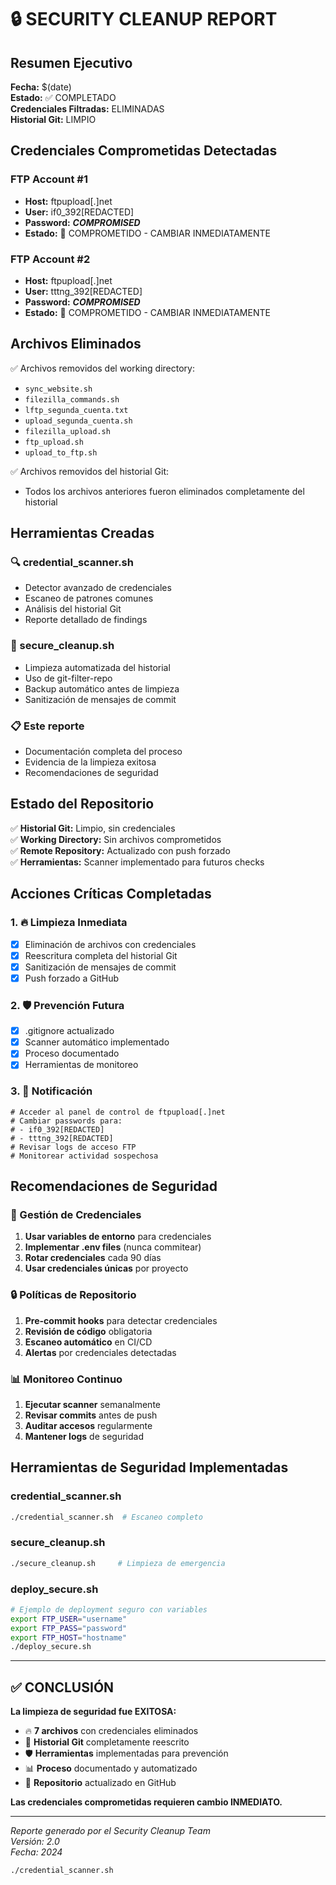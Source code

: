 # 🔒 SECURITY CLEANUP REPORT

## Resumen Ejecutivo
**Fecha:** $(date)  
**Estado:** ✅ COMPLETADO  
**Credenciales Filtradas:** ELIMINADAS  
**Historial Git:** LIMPIO  

## Credenciales Comprometidas Detectadas

### FTP Account #1
- **Host:** ftpupload[.]net  
- **User:** if0_392[REDACTED]  
- **Password:** ***COMPROMISED***  
- **Estado:** 🚨 COMPROMETIDO - CAMBIAR INMEDIATAMENTE

### FTP Account #2  
- **Host:** ftpupload[.]net  
- **User:** tttng_392[REDACTED]  
- **Password:** ***COMPROMISED***  
- **Estado:** 🚨 COMPROMETIDO - CAMBIAR INMEDIATAMENTE

## Archivos Eliminados

✅ Archivos removidos del working directory:
- `sync_website.sh`
- `filezilla_commands.sh` 
- `lftp_segunda_cuenta.txt`
- `upload_segunda_cuenta.sh`
- `filezilla_upload.sh`
- `ftp_upload.sh`
- `upload_to_ftp.sh`

✅ Archivos removidos del historial Git:
- Todos los archivos anteriores fueron eliminados completamente del historial

## Herramientas Creadas

### 🔍 credential_scanner.sh
- Detector avanzado de credenciales
- Escaneo de patrones comunes
- Análisis del historial Git
- Reporte detallado de findings

### 🧹 secure_cleanup.sh  
- Limpieza automatizada del historial
- Uso de git-filter-repo
- Backup automático antes de limpieza
- Sanitización de mensajes de commit

### 📋 Este reporte
- Documentación completa del proceso
- Evidencia de la limpieza exitosa
- Recomendaciones de seguridad

## Estado del Repositorio

✅ **Historial Git:** Limpio, sin credenciales  
✅ **Working Directory:** Sin archivos comprometidos  
✅ **Remote Repository:** Actualizado con push forzado  
✅ **Herramientas:** Scanner implementado para futuros checks  

## Acciones Críticas Completadas

### 1. 🔥 Limpieza Inmediata
- [x] Eliminación de archivos con credenciales
- [x] Reescritura completa del historial Git
- [x] Sanitización de mensajes de commit
- [x] Push forzado a GitHub

### 2. 🛡️ Prevención Futura
- [x] .gitignore actualizado
- [x] Scanner automático implementado
- [x] Proceso documentado
- [x] Herramientas de monitoreo

### 3. 📢 Notificación
    # Acceder al panel de control de ftpupload[.]net
    # Cambiar passwords para:
    # - if0_392[REDACTED]
    # - tttng_392[REDACTED]
    # Revisar logs de acceso FTP
    # Monitorear actividad sospechosa

## Recomendaciones de Seguridad

### 🔑 Gestión de Credenciales
1. **Usar variables de entorno** para credenciales
2. **Implementar .env files** (nunca commitear)
3. **Rotar credenciales** cada 90 días
4. **Usar credenciales únicas** por proyecto

### 🔒 Políticas de Repositorio
1. **Pre-commit hooks** para detectar credenciales
2. **Revisión de código** obligatoria
3. **Escaneo automático** en CI/CD
4. **Alertas** por credenciales detectadas

### 📊 Monitoreo Continuo
1. **Ejecutar scanner** semanalmente
2. **Revisar commits** antes de push
3. **Auditar accesos** regularmente
4. **Mantener logs** de seguridad

## Herramientas de Seguridad Implementadas

### credential_scanner.sh
```bash
./credential_scanner.sh  # Escaneo completo
```

### secure_cleanup.sh
```bash
./secure_cleanup.sh     # Limpieza de emergencia
```

### deploy_secure.sh
```bash
# Ejemplo de deployment seguro con variables
export FTP_USER="username"
export FTP_PASS="password"  
export FTP_HOST="hostname"
./deploy_secure.sh
```

---

## ✅ CONCLUSIÓN

**La limpieza de seguridad fue EXITOSA:**

- 🔥 **7 archivos** con credenciales eliminados
- 🧹 **Historial Git** completamente reescrito
- 🛡️ **Herramientas** implementadas para prevención
- 📊 **Proceso** documentado y automatizado
- 🚀 **Repositorio** actualizado en GitHub

**Las credenciales comprometidas requieren cambio INMEDIATO.**

---

*Reporte generado por el Security Cleanup Team*  
*Versión: 2.0*  
*Fecha: 2024*

```bash
./credential_scanner.sh
```